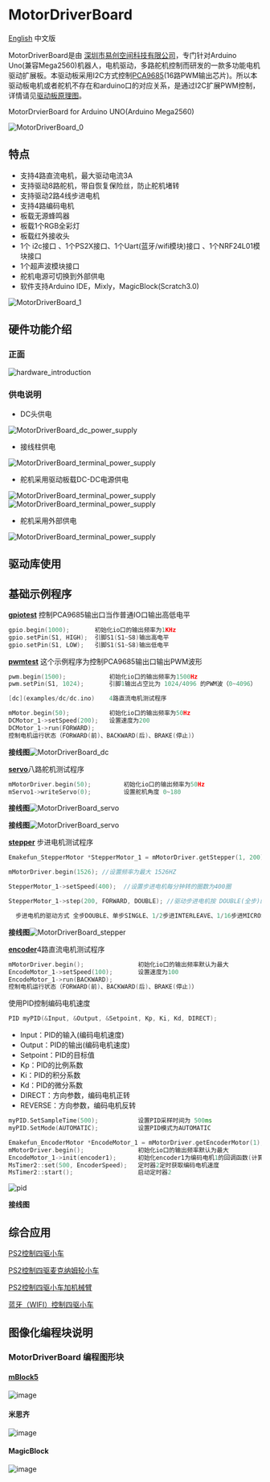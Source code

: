 # MotorDriverBoard
[English](README.md) 中文版

MotorDriverBoard是由 [深圳市易创空间科技有限公司](www.emakefun.com)，专门针对Arduino Uno(兼容Mega2560)机器人，电机驱动，多路舵机控制而研发的一款多功能电机驱动扩展板。本驱动板采用I2C方式控制[PCA9685](./doc/pca9685.pdf)(16路PWM输出芯片)。所以本驱动板电机或者舵机不存在和arduino口的对应关系，是通过I2C扩展PWM控制，详情请见[驱动板原理图](./doc/MotorDriverBoard_V5.1.pdf)。

MotorDrvierBoard for Arduino  UNO(Arduino Mega2560) 

![MotorDriverBoard_0](./doc/picture/MotorDriverBoard_show0.jpg)

## 特点
- 支持4路直流电机，最大驱动电流3A
- 支持驱动8路舵机，带自恢复保险丝，防止舵机堵转
- 支持驱动2路4线步进电机
- 支持4路编码电机
- 板载无源蜂鸣器
- 板载1个RGB全彩灯
- 板载红外接收头
- 1个 i2c接口 、1个PS2X接口、1个Uart(蓝牙/wifi模块)接口 、1个NRF24L01模块接口
- 1个超声波模块接口
- 舵机电源可切换到外部供电
- 软件支持Arduino IDE，Mixly，MagicBlock(Scratch3.0)

![MotorDriverBoard_1](./doc/picture/MotorDriverBoard_show1.png)

## 硬件功能介绍
### 正面
![hardware_introduction](./doc/picture/hardware_introduction.jpg)

### 供电说明
- DC头供电

![MotorDriverBoard_dc_power_supply](./doc/picture/dc_power_supply.png)

- 接线柱供电

![MotorDriverBoard_terminal_power_supply](./doc/picture/terminal_power_supply.png)

- 舵机采用驱动板载DC-DC电源供电

![MotorDriverBoard_terminal_power_supply](./doc/picture/dc_dc_servo.png) 
![MotorDriverBoard_terminal_power_supply](./doc/picture/back.png)




- 舵机采用外部供电

![MotorDriverBoard_terminal_power_supply](./doc/picture/terminal_power_servo.png)

## 驱动库使用



## 基础示例程序
[**gpiotest**](examples/gpiotest/gpiotest.ino) 控制PCA9685输出口当作普通IO口输出高低电平

```c++
gpio.begin(1000);  		初始化io口的输出频率为1KHz
gpio.setPin(S1, HIGH);  引脚S1(S1~S8)输出高电平
gpio.setPin(S1, LOW);  	引脚S1(S1~S8)输出低电平
```

  

[**pwmtest**](examples/pwmtest/pwmtest.ino) 这个示例程序为控制PCA9685输出口输出PWM波形

```c++
pwm.begin(1500);  			初始化io口的输出频率为1500Hz
pwm.setPin(S1, 1024); 		引脚1输出占空比为 1024/4096 的PWM波（0~4096）

[dc](examples/dc/dc.ino)	4路直流电机测试程序

mMotor.begin(50); 			初始化io口的输出频率为50Hz
DCMotor_1->setSpeed(200); 	设置速度为200
DCMotor_1->run(FORWARD); 
控制电机运行状态（FORWARD(前)、BACKWARD(后)、BRAKE(停止)）
```

**接线图**![MotorDriverBoard_dc](./doc/picture/dc.png)

[**servo**](examples/servo/servo.ino)八路舵机测试程序

```c++
mMotorDriver.begin(50); 		初始化io口的输出频率为50Hz
mServo1->writeServo(0); 		设置舵机角度 0~180
```

**接线图**![MotorDriverBoard_servo](./doc/picture/servo.png)

**接线图**![MotorDriverBoard_servo](./doc/picture/servo.png)

[**stepper**](examples/stepper/stepper.ino) 步进电机测试程序

```c++
Emakefun_StepperMotor *StepperMotor_1 = mMotorDriver.getStepper(1, 200);  //初始化步进电机1，42步进电机走一步是1.8度，所以一圈的步数为200

mMotorDriver.begin(1526); //设置频率为最大 1526HZ

StepperMotor_1->setSpeed(400);  //设置步进电机每分钟转的圈数为400圈

StepperMotor_1->step(200, FORWARD, DOUBLE); //驱动步进电机按 DOUBLE(全步)的方式，FORWARD（前进）200步。

  步进电机的驱动方式 全步DOUBLE、单步SINGLE、1/2步进INTERLEAVE、1/16步进MICROSTEP这四种驱动方式（步进电机的驱动原理请查阅相关资料）。建议用1/16步进的模式。
```

**接线图**![MotorDriverBoard_stepper](./doc/picture/stepper.png)

[**encoder**](examples/encoder/encoder.ino)4路直流电机测试程序

```c++
mMotorDriver.begin(); 				初始化io口的输出频率默认为最大
EncodeMotor_1->setSpeed(100); 		设置速度为100
EncodeMotor_1->run(BACKWARD);
控制电机运行状态（FORWARD(前)、BACKWARD(后)、BRAKE(停止)）
```

使用PID控制编码电机速度

```c++
PID myPID(&Input, &Output, &Setpoint, Kp, Ki, Kd, DIRECT);
```

- Input：PID的输入(编码电机速度)
- Output：PID的输出(编码电机速度)
- Setpoint：PID的目标值
- Kp：PID的比例系数
- Ki：PID的积分系数
- Kd：PID的微分系数
- DIRECT：方向参数，编码电机正转
- REVERSE：方向参数，编码电机反转

```c++
myPID.SetSampleTime(500); 			设置PID采样时间为 500ms
myPID.SetMode(AUTOMATIC);  			设置PID模式为AUTOMATIC
```

```c++
Emakefun_EncoderMotor *EncodeMotor_1 = mMotorDriver.getEncoderMotor(1); 获取编码电机1
mMotorDriver.begin(); 				初始化io口的输出频率默认为最大
EncodeMotor_1->init(encoder1); 		初始化encoder1为编码电机1的回调函数(计算编码盘的脉冲)
MsTimer2::set(500, EncoderSpeed);  	定时器2定时获取编码电机速度
MsTimer2::start(); 					启动定时器2
```

![pid](./doc/picture/pid.png)

**接线图**

## 综合应用

[PS2控制四驱小车](examples/ps2ControlCar/ps2ControlCar.ino)

[PS2控制四驱麦克纳姆轮小车](examples/ps2ControlMecanumWheel/ps2ControlMecanumWheel.ino)

[PS2控制四驱小车加机械臂](examples/ps2ControlCarAndRoboticArm/ps2ControlCarAndRoboticArm.ino)

[蓝牙（WIFI）控制四驱小车](examples/ble/ble.ino)

## 图像化编程块说明

### MotorDriverBoard 编程图形块
#### [mBlock5]()
![image]()
#### 米思齐
![image]()
#### MagicBlock
![image]()

